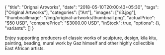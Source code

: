 {
    "title": "Orignal Artworks",
    "date": "2018-05-10T20:00:43+05:30",
    "tags": ["Original Artworks"],
    "categories": ["Art"],
    "images": ["/i3.jpg"],
    "thumbnailImage": "/img/original-artworks/thumbnail.png",
    "actualPrice": "$50 USD",
    "comparePrice": "$3000.00 USD",
    "inStock": true,
    "options": {},
    "variants": []
}

Enjoy supporting producers of classic works of sculpture, design, kila kitu, painting, beading, mural work by Gaz himself and other highly collectible East African artists.
